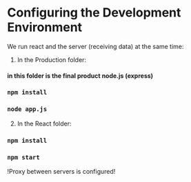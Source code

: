 # Configuring the Development Environment

We run react and the server (receiving data) at the same time:

1) In the Production folder:

#### in this folder is the final product node.js (express)

### `npm install`
### `node app.js`

2) In the React folder:

### `npm install`
### `npm start`

!Proxy between servers is configured!